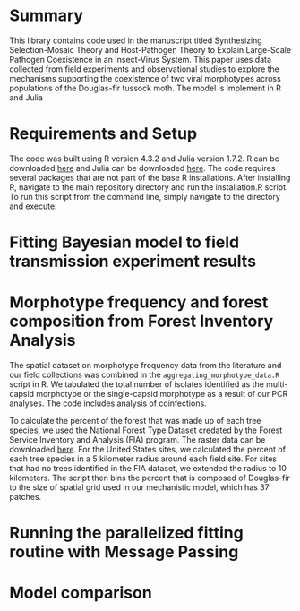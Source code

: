 # Summary

This library contains code used in the manuscript titled Synthesizing Selection-Mosaic Theory and Host-Pathogen Theory to Explain Large-Scale Pathogen Coexistence in an Insect-Virus System. This paper uses data collected from field experiments and observational studies to explore the mechanisms supporting the coexistence of two viral morphotypes across populations of the Douglas-fir tussock moth. The model is implement in R and Julia

# Requirements and Setup

The code was built using R version 4.3.2 and Julia version 1.7.2.  R can be downloaded [here](https://www.r-project.org) and Julia can be downloaded [here](https://julialang.org/downloads/). The code requires several packages that are not part of the base R installations. After installing R, navigate to the main repository directory and run the installation.R script. To run this script from the command line, simply navigate to the directory and execute:

# Fitting Bayesian model to field transmission experiment results
 
# Morphotype frequency and forest composition from Forest Inventory Analysis

The spatial dataset on morphotype frequency data from the literature and our field collections was combined in the `aggregating_morphotype_data.R` script in R. We tabulated the total number of isolates identified as the multi-capsid morphotype or the single-capsid morphotype as a result of our PCR analyses. The code includes analysis of coinfections. 

To calculate the percent of the forest that was made up of each tree species, we used the National Forest Type Dataset credated by the Forest Service Inventory and Analysis (FIA) program. The raster data can be downloaded [here](https://data.fs.usda.gov/geodata/rastergateway/forest_type/). For the United States sites, we calculated the percent of each tree species in a 5 kilometer radius around each field site. For sites that had no trees identified in the FIA dataset, we extended the radius to 10 kilometers. The script then bins the percent that is composed of Douglas-fir to the size of spatial grid used in our mechanistic model, which has 37 patches.  

# Running the parallelized fitting routine with Message Passing

# Model comparison


